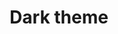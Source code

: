 ---
lang: en
layout: doc
redirect_from:
- /doc/dark-theme/
redirect_to: https://forum.qubes-os.org/t/18997
ref: 74
title: Dark theme
---